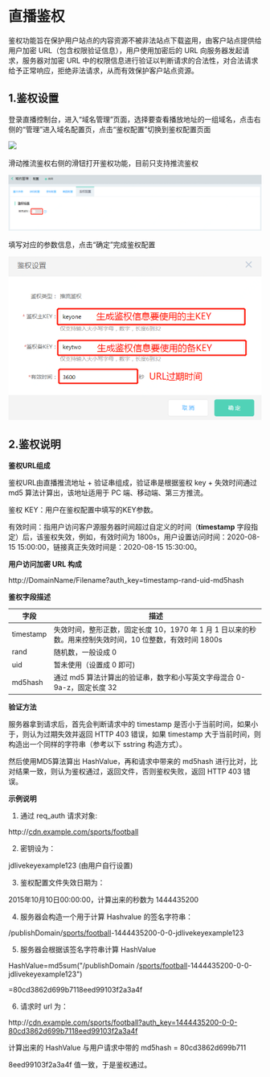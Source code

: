 # 直播鉴权

鉴权功能旨在保护用户站点的内容资源不被非法站点下载盗用，由客户站点提供给用户加密
URL（包含权限验证信息），用户使用加密后的 URL 向服务器发起请求，服务器对加密 URL
中的权限信息进行验证以判断请求的合法性，对合法请求给予正常响应，拒绝非法请求，从而有效保护客户站点资源。

## 1.鉴权设置

登录直播控制台，进入“域名管理”页面，选择要查看播放地址的一组域名，点击右侧的“管理”进入域名配置页，点击“鉴权配置”切换到鉴权配置页面

![](https://github.com/jdcloudcom/cn/blob/cn-live-video/image/live-video/%E7%9B%B4%E6%92%AD%E5%BD%95%E5%88%B6-%E9%A1%B5%E9%9D%A2%E5%88%87%E6%8D%A2.png)

滑动推流鉴权右侧的滑钮打开鉴权功能，目前只支持推流鉴权

![](https://github.com/jdcloudcom/cn/blob/cn-live-video/image/live-video/%E7%9B%B4%E6%92%AD%E9%89%B4%E6%9D%83-%E9%89%B4%E6%9D%83%E5%BC%80%E5%90%AF.png)

填写对应的参数信息，点击“确定”完成鉴权配置

![](https://github.com/jdcloudcom/cn/blob/cn-live-video/image/live-video/%E7%9B%B4%E6%92%AD%E9%89%B4%E6%9D%83-%E9%89%B4%E6%9D%83%E4%BF%A1%E6%81%AF%E6%A8%A1%E6%9D%BF%E9%A1%B5.png)

## 2.鉴权说明

**鉴权URL组成**

鉴权URL由直播推流地址 + 验证串组成，验证串是根据鉴权 key + 失效时间通过 md5
算法计算出，该地址适用于 PC 端、移动端、第三方推流。

鉴权 KEY：用户在鉴权配置中填写的KEY参数。

有效时间：指用户访问客户源服务器时间超过自定义的时间（**timestamp** 字段指定）后，该鉴权失效，例如，有效时间为
1800s，用户设置访问时间：2020-08-15 15:00:00，链接真正失效时间是：2020-08-15
15:30:00。

**用户访问加密 URL 构成**

http://DomainName/Filename?auth_key=timestamp-rand-uid-md5hash

**鉴权字段描述**

| **字段**  | **描述**                                                                                                  |
|-----------|-----------------------------------------------------------------------------------------------------------|
| timestamp | 失效时间，整形正数，固定长度 10，1970 年 1 月 1 日以来的秒数。用来控制失效时间，10 位整数，有效时间 1800s |
| rand      | 随机数，一般设成 0                                                                                        |
| uid       | 暂未使用（设置成 0 即可)                                                                                  |
| md5hash   | 通过 md5 算法计算出的验证串，数字和小写英文字母混合 0-9a-z，固定长度 32                                   |

**验证方法**

服务器拿到请求后，首先会判断请求中的 timestamp
是否小于当前时间，如果小于，则认为过期失效并返回 HTTP 403 错误，如果 timestamp
大于当前时间，则构造出一个同样的字符串（参考以下 sstring 构造方式）。

然后使用MD5算法算出 HashValue，再和请求中带来的 md5hash
进行比对，比对结果一致，则认为鉴权通过，返回文件，否则鉴权失败，返回 HTTP 403
错误。

**示例说明**

1.  通过 req_auth 请求对象:

http://[cdn.example.com/sports/football](http://cf.jd.com/cdn.example.com/sports/football)

2.  密钥设为：

jdlivekeyexample123 (由用户自行设置)

3.  鉴权配置文件失效日期为：

2015年10月10日00:00:00，计算出来的秒数为 1444435200

4.  服务器会构造一个用于计算 Hashvalue 的签名字符串：

/publishDomain/[sports/football](http://cf.jd.com/cdn.example.com/sports/football)-1444435200-0-0-jdlivekeyexample123

5.  服务器会根据该签名字符串计算 HashValue

HashValue=md5sum("/publishDomain
/[sports/football](http://cf.jd.com/cdn.example.com/sports/football)-1444435200-0-0-jdlivekeyexample123")

=80cd3862d699b7118eed99103f2a3a4f

6.  请求时 url 为：

http://[cdn.example.com/](http://cdn.example.com/video/standard/1K.html?auth_key=1444435200-0-0-80cd3862d699b7118eed99103f2a3a4f)[sports/football](http://cf.jd.com/cdn.example.com/sports/football)[?auth_key=1444435200-0-0-80cd3862d699b7118eed99103f2a3a4f](http://cdn.example.com/video/standard/1K.html?auth_key=1444435200-0-0-80cd3862d699b7118eed99103f2a3a4f)

计算出来的 HashValue 与用户请求中带的 md5hash = 80cd3862d699b711

8eed99103f2a3a4f 值一致，于是鉴权通过。
